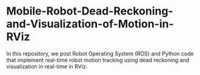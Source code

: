 # Mobile-Robot-Dead-Reckoning-and-Visualization-of-Motion-in-RViz
In this repository, we post Robot Operating System (ROS) and Python code that implement real-time robot motion tracking using dead reckoning and visualization in real-time in RViz.
